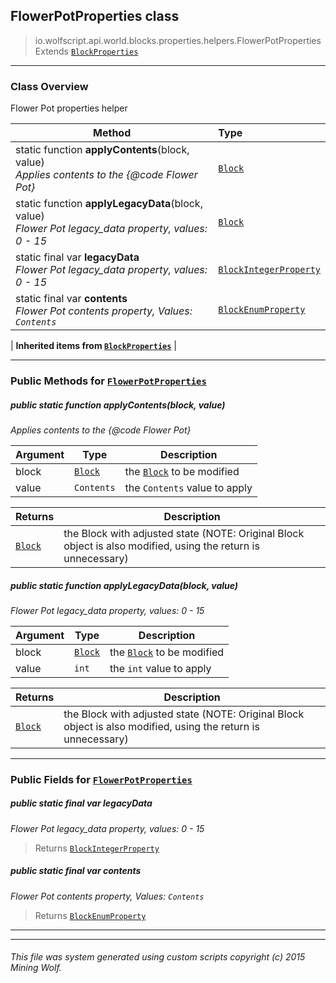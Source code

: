 ## FlowerPotProperties __class__

>io.wolfscript.api.world.blocks.properties.helpers.FlowerPotProperties
>Extends [`BlockProperties`](BlockProperties.md)

---

### Class Overview

Flower Pot properties helper

Method | Type   
--- | :--- 
static function __applyContents__(block, value) <br> _Applies contents to the {@code Flower Pot}_ | [`Block`](../../Block.md)
static function __applyLegacyData__(block, value) <br> _Flower Pot legacy_data property, values: 0 - 15_ | [`Block`](../../Block.md)
static final var __legacyData__ <br> _Flower Pot legacy_data property, values: 0 - 15_ | [`BlockIntegerProperty`](../BlockIntegerProperty.md)
static final var __contents__ <br> _Flower Pot contents property, Values: `Contents`_ | [`BlockEnumProperty`](../BlockEnumProperty.md)
 |
__Inherited items from [`BlockProperties`](BlockProperties.md)__ |





---


### Public Methods for [`FlowerPotProperties`](FlowerPotProperties.md)

##### <a id='applycontents'></a>public static function __applyContents__(block, value)

_Applies contents to the {@code Flower Pot}_

Argument | Type | Description  
--- | --- | --- 
block | [`Block`](../../Block.md) | the [`Block`](../../Block.md) to be modified
value | `Contents` | the `Contents` value to apply

Returns | Description
--- | --- 
[`Block`](../../Block.md) | the Block with adjusted state (NOTE: Original Block object is also modified, using the return is unnecessary)


##### <a id='applylegacydata'></a>public static function __applyLegacyData__(block, value)

_Flower Pot legacy_data property, values: 0 - 15<br/>_

Argument | Type | Description  
--- | --- | --- 
block | [`Block`](../../Block.md) | the [`Block`](../../Block.md) to be modified
value | `int` | the `int` value to apply

Returns | Description
--- | --- 
[`Block`](../../Block.md) | the Block with adjusted state (NOTE: Original Block object is also modified, using the return is unnecessary)


---

### Public Fields for [`FlowerPotProperties`](FlowerPotProperties.md)

##### <a id='legacydata'></a>public static final var __legacyData__

_Flower Pot legacy_data property, values: 0 - 15<br/>_

>Returns
>  [`BlockIntegerProperty`](../BlockIntegerProperty.md)

##### <a id='contents'></a>public static final var __contents__

_Flower Pot contents property, Values: `Contents`_

>Returns
>  [`BlockEnumProperty`](../BlockEnumProperty.md)

---


---


###### This file was system generated using custom scripts copyright (c) 2015 Mining Wolf.
	

